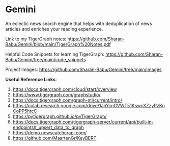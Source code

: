 # Gemini
An eclectic news search engine that helps with deduplication of news articles and enriches your reading experience.

Link to my TigerGraph notes: https://github.com/Sharan-Babu/Gemini/blob/main/TigerGraph%20Notes.pdf

Helpful Code Snippets for learning TigerGraph: https://github.com/Sharan-Babu/Gemini/tree/main/code_snippets

Project Images: https://github.com/Sharan-Babu/Gemini/tree/main/images

**Useful Reference Links**:
1) https://docs.tigergraph.com/cloud/start/overview
2) https://www.tigergraph.com/graphstudio/
3) https://docs.tigergraph.com/graph-ml/current/intro/
4) https://colab.research.google.com/drive/1JhYcnGVWT51KswcXZzyPzKqCoPP5htcC
5) https://pytigergraph.github.io/pyTigerGraph/
6) https://docs.tigergraph.com/tigergraph-server/current/api/built-in-endpoints#_upsert_data_to_graph
7) https://demo.newscatcherapi.com/
8) https://github.com/MaartenGr/KeyBERT
